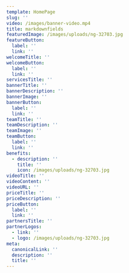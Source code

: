 ```yaml
---
template: HomePage
slug: ''
video: /images/banner-video.mp4
title: markdownfields
featuredImage: /images/uploads/ng-32703.jpg
featureButton:
  label: ''
  link: ''
welcomeTitle: ''
welcomeButton:
  label: ''
  link: ''
servicesTitle: ''
bannerTitle: ''
bannerDescription: ''
bannerImage: ''
bannerButton:
  label: ''
  link: ''
teamTitle: ''
teamDescription: ''
teamImage: ''
teamButton:
  label: ''
  link: ''
benefits:
  - description: ''
    title: ''
    icon: /images/uploads/ng-32703.jpg
videoTitle: ''
videoContent: ''
videoURL: ''
priceTitle: ''
priceDescription: ''
priceButton:
  label: ''
  link: ''
partnersTitle: ''
partnerLogos:
  - link: ''
  - logo: /images/uploads/ng-32703.jpg
meta:
  canonicalLink: ''
  description: ''
  title: ''
---
```

